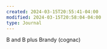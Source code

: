 ```yaml
---
created: 2024-03-15T20:55:41-04:00
modified: 2024-03-15T20:58:04-04:00
type: Journal
---
```


B and B plus Brandy (cognac)

